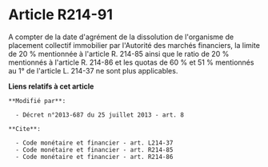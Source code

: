 # Article R214-91

A compter de la date d'agrément de la dissolution de l'organisme de placement collectif immobilier par l'Autorité des marchés
financiers, la limite de 20 % mentionnée à l'article R. 214-85 ainsi que le ratio de 20 % mentionnés à l'article R. 214-86 et
les quotas de 60 % et 51 % mentionnés au 1° de l'article L. 214-37 ne sont plus applicables.

**Liens relatifs à cet article**

	**Modifié par**:

	  - Décret n°2013-687 du 25 juillet 2013 - art. 8

	**Cite**:

	  - Code monétaire et financier - art. L214-37
	  - Code monétaire et financier - art. R214-85
	  - Code monétaire et financier - art. R214-86
